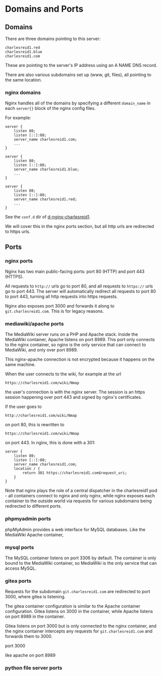 # Domains and Ports

## Domains 

There are three domains pointing to this server:

```
charlesreid1.red
charlesreid1.blue
charlesreid1.com
```

These are pointing to the server's IP address
using an A NAME DNS record.

There are also various subdomains set up
(www, git, files), all pointing to the 
same location.

### nginx domains

Nginx handles all of the domains by specifying 
a different `domain_name` in each `server{}` block
of the nginx config files.

For example:

```
server {
    listen 80;
    listen [::]:80;
    server_name charlesreid1.com;
    ...
}

server {
    listen 80;
    listen [::]:80;
    server_name charlesreid1.blue;
    ...
}

server {
    listen 80;
    listen [::]:80;
    server_name charlesreid1.red;
    ...
}
```

See the `conf.d` dir of
[d-nginx-charlesreid1](https://git.charlesreid1.com/docker/d-nginx-charlesreid1).

We will cover this in the nginx ports section,
but all http urls are redirected to https urls.

## Ports

### nginx ports

Nginx has two main public-facing ports:
port 80 (HTTP) and port 443 (HTTPS).

All requests to `http://` urls go to port 80,
and all requests to `https://` urls go to port 443.
The server will automatically redirect all 
requests to port 80 to port 443, turning all
http requests into https requests.

Nginx also exposes port 3000 and forwards it
along to `git.charlesreid1.com`. This is for 
legacy reasons.

### mediawiki/apache ports

The MediaWiki server runs on a PHP and Apache stack.
Inside the MediaWiki container, Apache listens on 
port 8989. This port only connects to the nginx container,
so nginx is the only service that can connect to MediaWiki,
and only over port 8989.

This nginx-apache connection is not encrypted 
because it happens on the same machine. 

When the user connects to the wiki, for example at the url

```
https://charlesreid1.com/wiki/Nmap
```

the user's connection is with the nginx server.
The session is an https session happening over port 443
and signed by nginx's certificates.

If the user goes to 

```
http://charlesreid1.com/wiki/Nmap
```

on port 80, this is rewritten to

```
https://charlesreid1.com/wiki/Nmap
```

on port 443. In nginx, this is done with a 301:

```
server {
    listen 80;
    listen [::]:80;
    server_name charlesreid1.com;
    location / {
        return 301 https://charlesreid1.com$request_uri;
    }
}
```

Note that nginx plays the role of a central dispatcher 
in the charlesreid1 pod - all containers connect to
nginx and only nginx, while nginx exposes each container 
to the outside world via requests for various subdomains 
being redirected to different ports.

### phpmyadmin ports

phpMyAdmin provides a web interface for MySQL databases.
Like the MediaWiki Apache container, 

### mysql ports

The MySQL container listens on port 3306 by default.
The container is only bound to the MediaWiki container, 
so MediaWiki is the only service that can access MySQL.

### gitea ports

Requests for the subdomain `git.charlesreid1.com` 
are redirected to port 3000, where gitea is listening.

The gitea container configuration is similar to the 
Apache container configuration. Gitea listens on 3000
in the container, while Apache listens on port 8989 
in the container.

Gitea listens on 
port 3000 but is only connected to the nginx container,
and the nginx container intercepts any requests 
for `git.charlesreid1.com` and forwards them to 3000.

port 3000

like apache on port 8989

### python file server ports































































